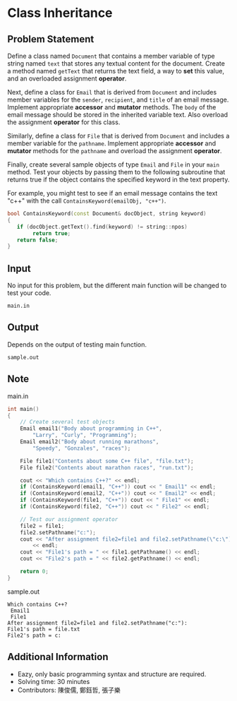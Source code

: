 # Class Inheritance

## Problem Statement
Define a class named `Document` that contains a member variable of type string named `text` that stores any textual content for the document. Create a method named `getText` that returns the text field, a way to **set** this value, and an overloaded assignment **operator**.

Next, define a class for `Email` that is derived from `Document` and includes member variables for the `sender`, `recipient`, and `title` of an email message. Implement appropriate **accessor** and **mutator** methods. The `body` of the email message should be stored in the inherited variable text. Also overload the assignment **operator** for this class.

Similarly, define a class for `File` that is derived from `Document` and includes a member variable for the `pathname`. Implement appropriate **accessor** and **mutator** methods for the `pathname` and overload the assignment **operator**. 

Finally, create several sample objects of type `Email` and `File` in your `main` method. Test your objects by passing them to the following subroutine that returns true if the object contains the specified keyword in the text property.

For example, you might test to see if an email message contains the text "c++" with the call `ContainsKeyword(emailObj, "c++")`.

```cpp
bool ContainsKeyword(const Document& docObject, string keyword)
{
   if (docObject.getText().find(keyword) != string::npos)	
		return true;
   return false;
}
```

## Input
No input for this problem, but the different main function will be changed to test your code.
```
main.in
```

## Output
Depends on the output of testing main function.
```
sample.out
```

## Note
main.in
```cpp
int main()
{
    // Create several test objects
    Email email1("Body about programming in C++",
        "Larry", "Curly", "Programming");
    Email email2("Body about running marathons",
        "Speedy", "Gonzales", "races");

    File file1("Contents about some C++ file", "file.txt");
    File file2("Contents about marathon races", "run.txt");

    cout << "Which contains C++?" << endl;
    if (ContainsKeyword(email1, "C++")) cout << " Email1" << endl;
    if (ContainsKeyword(email2, "C++")) cout << " Email2" << endl;
    if (ContainsKeyword(file1, "C++")) cout << " File1" << endl;
    if (ContainsKeyword(file2, "C++")) cout << " File2" << endl;

    // Test our assignment operator
    file2 = file1;
    file2.setPathname("c:");
    cout << "After assignment file2=file1 and file2.setPathname(\"c:\"): "
        << endl;
    cout << "File1's path = " << file1.getPathname() << endl;
    cout << "File2's path = " << file2.getPathname() << endl;

    return 0;
}
```
sample.out
```
Which contains C++?
 Email1
 File1
After assignment file2=file1 and file2.setPathname("c:"): 
File1's path = file.txt
File2's path = c:

```

## Additional Information
* Eazy, only basic programming syntax and structure are required.
* Solving time: 30 minutes
* Contributors: 陳俊儒, 鄭鈺哲, 張子樂

